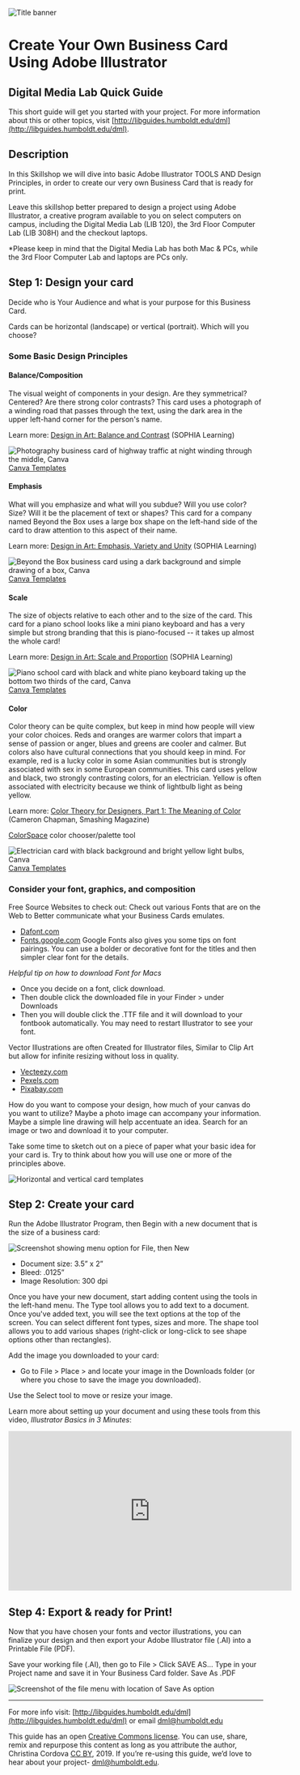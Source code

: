 ![Title banner](images/businessCardHeader.png)

# Create Your Own Business Card Using Adobe Illustrator

## Digital Media Lab Quick Guide
This short guide will get you started with your project. For more information about this or other topics, visit [http://libguides.humboldt.edu/dml](http://libguides.humboldt.edu/dml).


## Description

In this Skillshop we will dive into basic Adobe Illustrator TOOLS AND Design Principles, in order to create our very own Business Card that is ready for print.  

Leave this skillshop better prepared to design a project using Adobe Illustrator, a creative program available to you on select computers on campus, including the Digital Media Lab (LIB 120), the 3rd Floor Computer Lab (LIB 308H) and the checkout laptops. 

*Please keep in mind that the Digital Media Lab has both Mac & PCs, while the 3rd Floor Computer Lab and laptops are PCs only.

## Step 1: Design your card

Decide who is Your Audience and what is your purpose for this Business Card.

Cards can be horizontal (landscape) or vertical (portrait). Which will you choose?

### Some Basic Design Principles

#### Balance/Composition
The visual weight of components in your design. Are they symmetrical? Centered? Are there strong color contrasts? This card uses a photograph of a winding road that passes through the text, using the dark area in the upper left-hand corner for the person's name. 

Learn more: [Design in Art: Balance and Contrast](https://www.sophia.org/tutorials/design-in-art-balance-and-contrast) (SOPHIA Learning)

![Photography business card of highway traffic at night winding through the middle, Canva](images/photoCard.png)
[Canva Templates](https://www.canva.com/templates/business-cards/MADLhdRc71E-street-photographic-business-card/)

#### Emphasis
What will you emphasize and what will you subdue? Will you use color? Size? Will it be the placement of text or shapes? This card for a company named Beyond the Box uses a large box shape on the left-hand side of the card to draw attention to this aspect of their name.

Learn more: [Design in Art: Emphasis, Variety and Unity](https://www.sophia.org/tutorials/design-in-art-emphasis-variety-and-unity) (SOPHIA Learning)

![Beyond the Box business card using a dark background and simple drawing of a box, Canva](images/beyondTheBox.png)
[Canva Templates](https://www.canva.com/templates/business-cards/MADOPnDhEB4-gray-cube-web-designer-business-card/)

#### Scale
The size of objects relative to each other and to the size of the card. This card for a piano school looks like a mini piano keyboard and has a very simple but strong branding that this is piano-focused -- it takes up almost the whole card!

Learn more: [Design in Art: Scale and Proportion](https://www.sophia.org/tutorials/design-in-art-scale-and-proportion) (SOPHIA Learning)

![Piano school card with black and white piano keyboard taking up the bottom two thirds of the card, Canva](images/pianoCard.png)
[Canva Templates](https://www.canva.com/templates/business-cards/MAC4UdUSQpw-cream-and-black-piano-vector-music-teacher-business-card/)

#### Color
Color theory can be quite complex, but keep in mind how people will view your color choices. Reds and oranges are warmer colors that impart a sense of passion or anger, blues and greens are cooler and calmer. But colors also have cultural connections that you should keep in mind. For example, red is a lucky color in some Asian communities but is strongly associated with sex in some European communities. This card uses yellow and black, two strongly contrasting colors, for an electrician. Yellow is often associated with electricity because we think of lightbulb light as being yellow. 

Learn more: [Color Theory for Designers, Part 1: The Meaning of Color
](https://www.smashingmagazine.com/2010/01/color-theory-for-designers-part-1-the-meaning-of-color/) (Cameron Chapman, Smashing Magazine)

[ColorSpace](https://mycolor.space/) color chooser/palette tool

![Electrician card with black background and bright yellow light bulbs, Canva](images/electricCard.png)
[Canva Templates](https://www.canva.com/templates/business-cards/MAC6lv2z3Zc-black-and-yellow-bulb-icons-electrician-business-card/)

### Consider your font, graphics, and composition

Free Source Websites to check out: 
Check out various Fonts that are on the Web to Better communicate what your Business Cards emulates.
+ [Dafont.com](https://www.dafont.com/)
+ [Fonts.google.com](https://fonts.google.com/) Google Fonts also gives you some tips on font pairings. You can use a bolder or decorative font for the titles and then simpler clear font for the details.

_Helpful tip on how to download Font for Macs_
+ Once you decide on a font, click download.
+ Then double click the downloaded file in your Finder  > under Downloads
+ Then you will double click the .TTF file and it will download to your fontbook automatically. You may need to restart Illustrator to see your font.

Vector Illustrations are often Created for Illustrator files, Similar to Clip Art but allow for infinite resizing without loss in quality.

+ [Vecteezy.com](https://www.vecteezy.com/)
+ [Pexels.com](https://www.pexels.com/)
+ [Pixabay.com](https://pixabay.com/)

How do you want to compose your design, how much of your canvas do you want to utilize? Maybe a photo image can accompany your information. Maybe a simple line drawing will help accentuate an idea. Search for an image or two and download it to your computer.

Take some time to sketch out on a piece of paper what your basic idea for your card is. Try to think about how you will use one or more of the principles above. 

![Horizontal and vertical card templates](images/cardTemplates.png)

## Step 2: Create your card
Run the Adobe Illustrator Program, then Begin with a new document that is the size of a business card: 

![Screenshot showing menu option for File, then New](images/createDocument.png)

+ Document size: 3.5” x 2”
+ Bleed: .0125”
+ Image Resolution: 300 dpi

Once you have your new document, start adding content using the tools in the left-hand menu. The Type tool allows you to add text to a document. Once you've added text, you will see the text options at the top of the screen. You can select different font types, sizes and more. The shape tool allows you to add various shapes (right-click or long-click to see shape options other than rectangles).

Add the image you downloaded to your card:
+ Go to File > Place > and locate your image in the Downloads folder (or where you chose to save the image you downloaded). 

Use the Select tool to move or resize your image. 

Learn more about setting up your document and using these tools from this video, _Illustrator Basics in 3 Minutes_:

<div class="videoWrapper"><iframe width="560" height="315" src="https://www.youtube-nocookie.com/embed/M5jOg2iDPeM" frameborder="0" allow="accelerometer; autoplay; encrypted-media; gyroscope; picture-in-picture" allowfullscreen></iframe></div>

## Step 4: Export & ready for Print!

Now that you have chosen your fonts and vector illustrations, you can finalize your design and then export your Adobe Illustrator file (.AI) into a Printable File (PDF).

Save your working file (.AI), then go to File > Click SAVE AS…  Type in your Project name and save it in Your Business Card folder. Save As .PDF

![Screenshot of the file menu with location of Save As option](images/saving.png)


---
For more info visit: [http://libguides.humboldt.edu/dml](http://libguides.humboldt.edu/dml) or email dml@humboldt.edu

This guide has an open [Creative Commons license](https://creativecommons.org/share-your-work/licensing-types-examples/). You can use, share, remix and repurpose this content as long as you attribute the author, Christina Cordova [CC BY](https://creativecommons.org/licenses/by/4.0/), 2019. If you’re re-using this guide, we’d love to hear about your project- dml@humboldt.edu.
